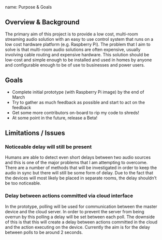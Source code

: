 name: Purpose & Goals

Overview & Background
---------------------

The primary aim of this project is to provide a low cost, multi-room streaming audio solution with an easy to use control system that runs on a low cost hardware platform (e.g. Raspberry Pi). The problem that I aim to solve is that multi-room audio solutions are often expensive, usually involving cable routing and expensive hardware. This solution should be low-cost and simple enough to be installed and used in homes by anyone and configurable enough to be of use to businesses and power users. 

Goals
-----

* Complete initial prototype (with Raspberry Pi image) by the end of March
* Try to gather as much feedback as possible and start to act on the feedback
* Get some more contributors on-board to rip my code to shreds!
* At some point in the future, release a Beta!

Limitations / Issues
--------------------

### Noticeable delay will still be present

Humans are able to detect even short delays between two audio sources and this is one of the major problems that I am attempting to overcome. There are a number of methods that will be investigated in order to keep the audio in sync but there will still be some form of delay. Due to the fact that the devices will most likely be placed in separate rooms, the delay shouldn’t be too noticeable. 

### Delay between actions committed via cloud interface

In the prototype, polling will be used for communication between the master device and the cloud server. In order to prevent the server from being overrun by this polling a delay will be set between each poll. The downside of this is that this will create a delay between actions committed in the cloud and the action executing on the device. Currently the aim is for the delay between polls to be around 2 seconds.
